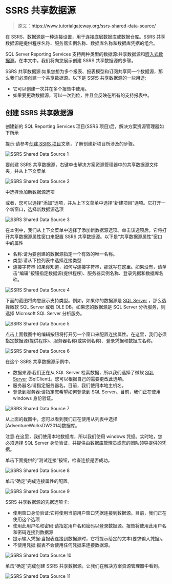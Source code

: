 # SSRS 共享数据源

> 原文：<https://www.tutorialgateway.org/ssrs-shared-data-source/>

在 SSRS，数据源是一种连接设置，用于连接底层数据库或数据仓库。SSRS 共享数据源是提供程序名称、服务器实例名称、数据库名称和数据库凭据的组合。

SQL Server Reporting Services 支持两种类型的数据源:共享数据源和[嵌入式数据源](https://www.tutorialgateway.org/embedded-data-source-in-ssrs/)。在本文中，我们将向您展示创建 SSRS 共享数据源的步骤。

SSRS 共享数据源:如果您想为多个报表、报表模型和订阅共享同一个数据源，那么我们必须创建一个共享数据源。以下是 SSRS 共享数据源的一些用途:

*   它可以创建一次并在多个报告中使用。
*   如果要更改数据源，可以一次到位，并且会反映在所有的支持报表中。

## 创建 SSRS 共享数据源

创建新的 SQL Reporting Services 项目(SSRS 项目)后，解决方案资源管理器如下所示

提示:请参考[创建 SSRS 项目](https://www.tutorialgateway.org/create-new-project-in-ssrs/)文章，了解创建新项目所涉及的步骤。

![SSRS Shared Data Source 1](img/559a8e276d62bf1d25afe405c48b6adb.png)

要创建 SSRS 共享数据源，右键单击解决方案资源管理器中的共享数据源文件夹，并从上下文菜单

![SSRS Shared Data Source 2](img/f149ca8fe019ac78e2414bcd2babcbac.png)

中选择添加新数据源选项

或者，您可以选择“添加”选项，并从上下文菜单中选择“新建项目”选项。它打开一个新窗口，选择新数据源选项

![SSRS Shared Data Source 3](img/d4a172d312b35c1e54c468900136bb8a.png)

在本例中，我们从上下文菜单中选择了添加新数据源选项。单击该选项后，它将打开共享数据源属性窗口来配置 SSRS 共享数据源。以下是“共享数据源属性”窗口中的属性

*   名称:请为要创建的数据源指定一个有效的唯一名称。
*   类型:请从下拉列表中选择连接类型
*   连接字符串:如果你知道，如何写连接字符串，那就写在这里。如果没有，请单击“编辑”按钮指定数据源(提供程序)、服务器实例名称、登录凭据和数据库名称。

![SSRS Shared Data Source 4](img/5d6c01a6867622a06c03a7bb53e41750.png)

下面的截图将向您展示支持类型。例如，如果你的数据源是 [SQL Server](https://www.tutorialgateway.org/sql/) ，那么选择微软 SQL Server 或者 OLE DB。如果您的数据源是 SQL Server 分析服务，则选择 Microsoft SQL Server 分析服务。

![SSRS Shared Data Source 5](img/ae63812fa99c4e0b648cb82a496b85a5.png)

点击上面截图中的编辑按钮将打开另一个窗口来配置连接属性。在这里，我们必须指定数据源(提供程序)、服务器名称(或实例名称)、登录凭据和数据库名称。

![SSRS Shared Data Source 6](img/c1dc367bca825aea9cf2c725718ebaf6.png)

在这个 SSRS 共享数据源示例中，

*   数据来源:我们正在从 SQL Server 检索数据，所以我们选择了微软 [SQL Server](https://www.tutorialgateway.org/sql/) (SqlClient)。您可以根据自己的需要更改此选项。
*   服务器名:请指定服务器名。目前，我们使用本地主机名。
*   登录到服务器:请指定您希望如何登录到 SQL Server。目前，我们正在使用 windows 身份验证。

![SSRS Shared Data Source 7](img/13e0bf612d9a2212166152276e097966.png)

从上面的截图中，您可以看到我们正在使用从列表中选择[AdventureWorksDW2014]数据库。

注意:在这里，我们使用本地数据库，所以我们使用 windows 凭据。实时地，您必须选择 SQL Server 身份验证，并提供由数据库管理员或您的团队领导提供的凭据。

单击下面提供的“测试连接”按钮，检查连接是否成功。

![SSRS Shared Data Source 8](img/37fff828fe0c1fe5c4d53239dae7a77d.png)

单击“确定”完成连接属性的配置。

![SSRS Shared Data Source 9](img/4a3de169c7020e75966d4e823cab5d86.png)

SSRS 共享数据源的凭据选项卡:

*   使用窗口身份验证:它将使用当前用户窗口凭据连接到数据源。目前，我们正在使用这个选项
*   使用此用户名和密码:请指定用户名和密码以登录数据源。报告将使用此用户名和密码连接到数据源
*   提示输入凭据:当报表连接到数据源时，它将提示给定的文本(要求输入凭据)。
*   不使用凭据:报表不会使用任何凭据来连接数据源。

![SSRS Shared Data Source 10](img/cc0e20aa07f27e4e76698fe6eb754374.png)

单击“确定”完成创建 SSRS 共享数据源。让我们在解决方案资源管理器中看到。

![SSRS Shared Data Source 11](img/466a835ebbe362431b3c2c13fe47b3fa.png)